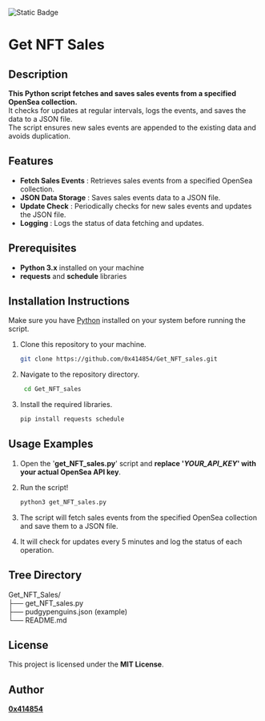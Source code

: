 ![Static Badge](https://img.shields.io/badge/python-%233776ab?logo=python&logoColor=white)

# Get NFT Sales 

## **Description**
**This Python script fetches and saves sales events from a specified OpenSea collection.**
<br>It checks for updates at regular intervals, logs the events, and saves the data to a JSON file.
<br>The script ensures new sales events are appended to the existing data and avoids duplication.


## **Features**
- **Fetch Sales Events** : Retrieves sales events from a specified OpenSea collection.
- **JSON Data Storage** : Saves sales events data to a JSON file.
- **Update Check** : Periodically checks for new sales events and updates the JSON file.
- **Logging** : Logs the status of data fetching and updates.

## **Prerequisites**
- **Python 3.x** installed on your machine
- **requests** and **schedule** libraries

## **Installation Instructions**
Make sure you have [Python](https://www.python.org/downloads/) installed on your system before running the script.

1. Clone this repository to your machine.
   
   ```bash
   git clone https://github.com/0x414854/Get_NFT_sales.git

2. Navigate to the repository directory.

   ```bash
    cd Get_NFT_sales

3. Install the required libraries.
   
    ```bash
    pip install requests schedule

## **Usage Examples**
1. Open the '**get_NFT_sales.py**' script and **replace '*YOUR_API_KEY*' with your actual OpenSea API key**.
   
2. Run the script!
   
   ```bash
   python3 get_NFT_sales.py
   
3. The script will fetch sales events from the specified OpenSea collection and save them to a JSON file.

4. It will check for updates every 5 minutes and log the status of each operation.
   
## **Tree Directory**

Get_NFT_Sales/
<br>├── get_NFT_sales.py
<br>├── pudgypenguins.json (example)
<br>└── README.md

## **License**
This project is licensed under the **MIT License**.

## **Author**
[**0x414854**](https://github.com/0x414854)
